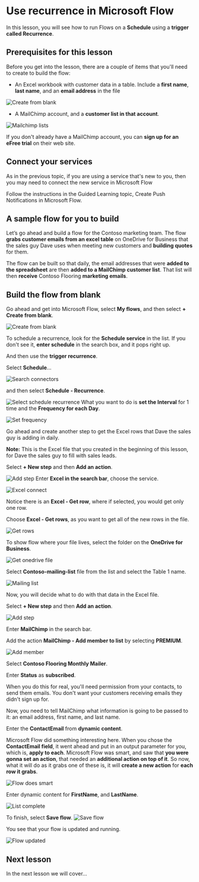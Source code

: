 <properties
   pageTitle="Use Recurrence in Microsoft Flow| Microsoft Flow"
   description="How to use a trigger called recurrence to run flows on a particular schedule."
   services=""
   suite="flow"
   documentationCenter="na"
   authors="v-joaloh"
   manager="anneta"
   editor=""
   tags=""
   featuredVideoId="kZs7lqgp4LU"
   courseDuration="5m"/>

<tags
   ms.service="flow"
   ms.devlang="na"
   ms.topic="get-started-article"
   ms.tgt_pltfrm="na"
   ms.workload="na"
   ms.date="06/24/2017"
   ms.author="v-joaloh"/>

# Use recurrence in Microsoft Flow 

In this lesson, you will see how to run Flows on a **Schedule** using a **trigger called Recurrence**.

## Prerequisites for this lesson ##

Before you get into the lesson, there are a couple of items that you'll need to create to build the flow: 
- An Excel workbook with customer data in a table. Include a **first name**, **last name**, and an **email address** in the file

![Create from blank](./media/learning-use-recurrence/1-blur-excel.png)

- A MailChimp account, and a **customer list in that account**. 

![Mailchimp lists](./media/learning-use-recurrence/2-mail-chimp-lists.png)

If you don't already have a MailChimp account, you can **sign up for an eFree trial** on their web site.

## Connect your services

As in the previous topic, if you are using a service that's new to you, then you may need to connect the new service in Microsoft Flow

Follow the instructions in the Guided Learning topic, Create Push Notifications in Microsoft Flow.

## A sample flow for you to build

Let’s go ahead and build a flow for the Contoso marketing team. The flow **grabs customer emails from an excel table** on OneDrive for Business that the sales guy Dave uses when meeting new customers and **building quotes** for them.

The flow can be built so that daily, the email addresses that were **added to the spreadsheet** are then **added to a MailChimp customer list**. That list will then **receive** Contoso Flooring **marketing emails**.

 
## Build the flow from blank

Go ahead and get into Microsoft Flow, select **My flows**, and then select **+ Create from blank**. 

![Create from blank](./media/learning-use-recurrence/1-create-from-blank.png)

To schedule a recurrence, look for the **Schedule service** in the list. If you don't see it, **enter schedule** in the search box, and it pops right up.

And then use the **trigger recurrence**.

Select **Schedule**...

![Search connectors](./media/learning-use-recurrence/2-search-connectors.png)

and then select **Schedule - Recurrence**.

![Select schedule recurrence](./media/learning-use-recurrence/3-select-schedule-recurr.png)
What you want to do is **set the Interval** for 1 time and the **Frequency for each Day**.


![Set frequency](./media/learning-use-recurrence/4-set-frequency.png)


Go ahead and create another step to get the Excel rows that Dave the sales guy is adding in daily. 

**Note:** This is the Excel file that you created in the beginning of this lesson, for Dave the sales guy to fill with sales leads.

Select **+ New step** and then **Add an action**.

![Add step](./media/learning-use-recurrence/5-add-step.png) 
Enter **Excel in the search bar**, choose the service.


![Excel connect](./media/learning-use-recurrence/6-excel-connect.png)

Notice there is an **Excel - Get row**, where if selected, you would get only one row.

Choose **Excel - Get rows**, as you want to get all of the new  rows in the file.

![Get rows](./media/learning-use-recurrence/7-get-rows.png)

To show flow where your file lives,  select the folder on the **OneDrive for Business**. 

![Get onedrive file](./media/learning-use-recurrence/8-get-onedrive-file.png)

Select **Contoso-mailing-list** file from the list and select the Table 1 name.


![Mailing list](./media/learning-use-recurrence/9-mailing-list.png)

Now, you will decide what to do with that data in the Excel file. 

Select **+ New step** and then **Add an action**. 

![Add step](./media/learning-use-recurrence/10-add-step.png)

Enter **MailChimp** in the search bar.

Add the action **MailChimp - Add member to list** by selecting **PREMIUM**.

![Add member](./media/learning-use-recurrence/11-add-member-list.png) 

Select **Contoso Flooring Monthly Mailer**.

Enter **Status** as **subscribed**.

When you do this for real, you'll need permission from your contacts, to send them emails. You don't want your customers receiving emails they didn't sign up for.

Now, you need to tell MailChimp what information is going to be passed to it: an email address, first name, and last name.

Enter the **ContactEmail** from **dynamic content**.

Microsoft Flow did something interesting here. When you chose the **ContactEmail field**, it went ahead and put in an output parameter for you, which is, **apply to each**. Microsoft Flow was smart, and saw that **you were gonna set an action**, that needed an **additional action on top of it**. So now, what it will do as it grabs one of these is, it will **create a new action** for **each row it grabs**.

![Flow does smart](./media/learning-use-recurrence/12-flow-does-smart.png)

Enter dynamic content for **FirstName**, and **LastName**.

![List complete](./media/learning-use-recurrence/13-list-complete.png)

To finish, select **Save flow**.
![Save flow](./media/learning-use-recurrence/14-save-flow.png)

You see that your flow is updated and running.

![Flow updated](./media/learning-use-recurrence/15-flow-updated.png)


## Next lesson

In the next lesson we will cover...